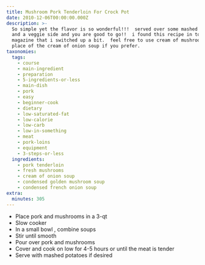 ```yaml
---
title: Mushroom Pork Tenderloin For Crock Pot
date: 2010-12-06T00:00:00.000Z
description: >-
  So simple yet the flavor is so wonderful!!!  served over some mashed potatoes
  and a veggie side and you are good to go!!  i found this recipe in toh
  magazine that i switched up a bit.  feel free to use cream of mushroom soup in
  place of the cream of onion soup if you prefer.
taxonomies:
  tags:
    - course
    - main-ingredient
    - preparation
    - 5-ingredients-or-less
    - main-dish
    - pork
    - easy
    - beginner-cook
    - dietary
    - low-saturated-fat
    - low-calorie
    - low-carb
    - low-in-something
    - meat
    - pork-loins
    - equipment
    - 3-steps-or-less
  ingredients:
    - pork tenderloin
    - fresh mushrooms
    - cream of onion soup
    - condensed golden mushroom soup
    - condensed french onion soup
extra:
  minutes: 305
---
```

 - Place pork and mushrooms in a 3-qt
 - Slow cooker
 - In a small bowl , combine soups
 - Stir until smooth
 - Pour over pork and mushrooms
 - Cover and cook on low for 4-5 hours or until the meat is tender
 - Serve with mashed potatoes if desired
